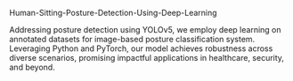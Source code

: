 Human-Sitting-Posture-Detection-Using-Deep-Learning

Addressing posture detection using YOLOv5, we employ deep learning on annotated datasets for image-based posture classification system. Leveraging Python and PyTorch, our model achieves robustness across diverse scenarios, promising impactful applications in healthcare, security, and beyond.
